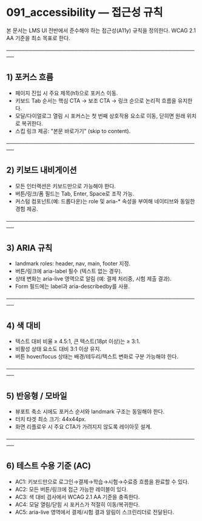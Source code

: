 # 091_accessibility — 접근성 규칙

본 문서는 LMS UI 전반에서 준수해야 하는 접근성(A11y) 규칙을 정의한다. WCAG 2.1 AA 기준을 최소 목표로 한다.

────────────────────────────────────────────────────
## 1) 포커스 흐름
- 페이지 진입 시 주요 제목(h1)으로 포커스 이동.
- 키보드 Tab 순서는 핵심 CTA → 보조 CTA → 링크 순으로 논리적 흐름을 유지한다.
- 모달/다이얼로그 열림 시 포커스는 첫 번째 상호작용 요소로 이동, 닫히면 원래 위치로 복귀한다.
- 스킵 링크 제공: "본문 바로가기" (skip to content).

────────────────────────────────────────────────────
## 2) 키보드 내비게이션
- 모든 인터랙션은 키보드만으로 가능해야 한다.
- 버튼/링크/폼 필드는 Tab, Enter, Space로 조작 가능.
- 커스텀 컴포넌트(예: 드롭다운)는 role 및 aria-* 속성을 부여해 네이티브와 동일한 경험 제공.

────────────────────────────────────────────────────
## 3) ARIA 규칙
- landmark roles: header, nav, main, footer 지정.
- 버튼/링크에 aria-label 필수 (텍스트 없는 경우).
- 상태 변화는 aria-live 영역으로 알림 (예: 결제 처리중, 시험 제출 결과).
- Form 필드에는 label과 aria-describedby를 사용.

────────────────────────────────────────────────────
## 4) 색 대비
- 텍스트 대비 비율 ≥ 4.5:1, 큰 텍스트(18pt 이상)는 ≥ 3:1.
- 비활성 상태 요소도 대비 3:1 이상 유지.
- 버튼 hover/focus 상태는 배경/테두리/텍스트 변화로 구분 가능해야 한다.

────────────────────────────────────────────────────
## 5) 반응형 / 모바일
- 뷰포트 축소 시에도 포커스 순서와 landmark 구조는 동일해야 한다.
- 터치 타겟 최소 크기: 44x44px.
- 화면 리플로우 시 주요 CTA가 가려지지 않도록 레이아웃 설계.

────────────────────────────────────────────────────
## 6) 테스트 수용 기준 (AC)
- AC1: 키보드만으로 로그인→결제→학습→시험→수료증 흐름을 완료할 수 있다.
- AC2: 모든 버튼/링크에 접근 가능한 레이블이 있다.
- AC3: 색 대비 검사에서 WCAG 2.1 AA 기준을 충족한다.
- AC4: 모달 열림/닫힘 시 포커스가 적절히 이동/복귀한다.
- AC5: aria-live 영역에서 결제/시험 결과 알림이 스크린리더로 전달된다.